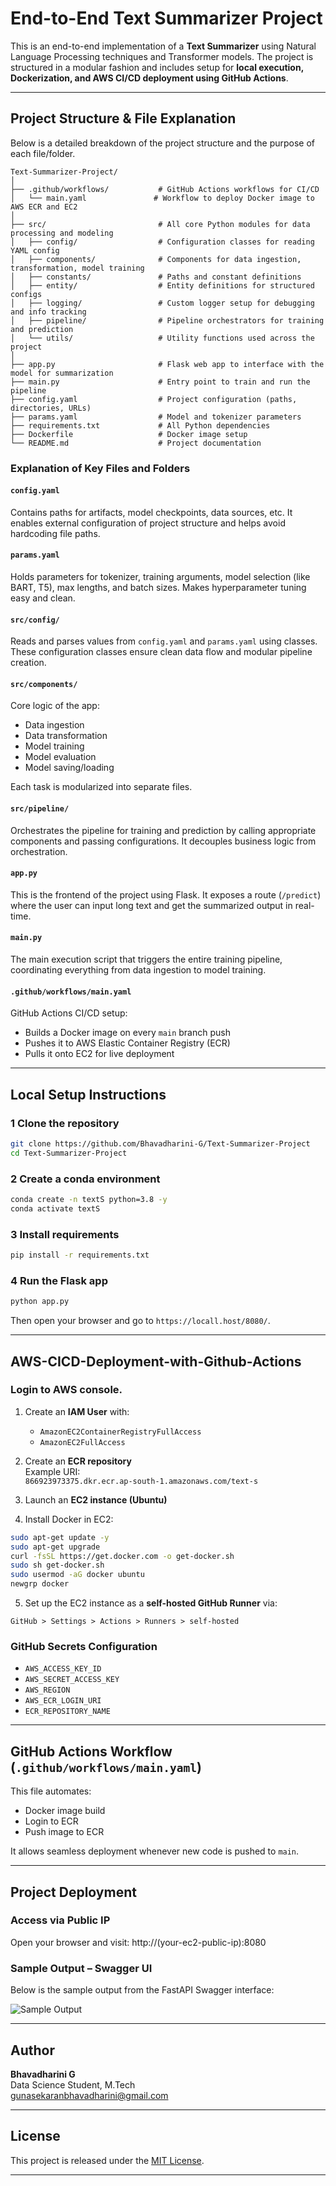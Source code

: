 #  End-to-End Text Summarizer Project

This is an end-to-end implementation of a **Text Summarizer** using Natural Language Processing techniques and Transformer models. The project is structured in a modular fashion and includes setup for **local execution, Dockerization, and AWS CI/CD deployment using GitHub Actions**.

---

##  Project Structure & File Explanation

Below is a detailed breakdown of the project structure and the purpose of each file/folder. 

```
Text-Summarizer-Project/
│
├── .github/workflows/           # GitHub Actions workflows for CI/CD
│   └── main.yaml               # Workflow to deploy Docker image to AWS ECR and EC2
│
├── src/                         # All core Python modules for data processing and modeling
│   ├── config/                  # Configuration classes for reading YAML config
│   ├── components/              # Components for data ingestion, transformation, model training
│   ├── constants/               # Paths and constant definitions
│   ├── entity/                  # Entity definitions for structured configs
│   ├── logging/                 # Custom logger setup for debugging and info tracking
│   ├── pipeline/                # Pipeline orchestrators for training and prediction
│   └── utils/                   # Utility functions used across the project
│
├── app.py                       # Flask web app to interface with the model for summarization
├── main.py                      # Entry point to train and run the pipeline
├── config.yaml                  # Project configuration (paths, directories, URLs)
├── params.yaml                  # Model and tokenizer parameters
├── requirements.txt             # All Python dependencies
├── Dockerfile                   # Docker image setup
└── README.md                    # Project documentation
```

###  Explanation of Key Files and Folders

####  `config.yaml`
Contains paths for artifacts, model checkpoints, data sources, etc. It enables external configuration of project structure and helps avoid hardcoding file paths.

####  `params.yaml`
Holds parameters for tokenizer, training arguments, model selection (like BART, T5), max lengths, and batch sizes. Makes hyperparameter tuning easy and clean.

####  `src/config/`
Reads and parses values from `config.yaml` and `params.yaml` using classes. These configuration classes ensure clean data flow and modular pipeline creation.

#### `src/components/`
Core logic of the app:
- Data ingestion
- Data transformation
- Model training
- Model evaluation
- Model saving/loading

Each task is modularized into separate files.

####  `src/pipeline/`
Orchestrates the pipeline for training and prediction by calling appropriate components and passing configurations. It decouples business logic from orchestration.

####  `app.py`
This is the frontend of the project using Flask. It exposes a route (`/predict`) where the user can input long text and get the summarized output in real-time.

####  `main.py`
The main execution script that triggers the entire training pipeline, coordinating everything from data ingestion to model training.

####  `.github/workflows/main.yaml`
GitHub Actions CI/CD setup:
- Builds a Docker image on every `main` branch push
- Pushes it to AWS Elastic Container Registry (ECR)
- Pulls it onto EC2 for live deployment

---

##  Local Setup Instructions

### 1️ Clone the repository

```bash
git clone https://github.com/Bhavadharini-G/Text-Summarizer-Project
cd Text-Summarizer-Project
```

### 2️ Create a conda environment

```bash
conda create -n textS python=3.8 -y
conda activate textS
```

### 3️ Install requirements

```bash
pip install -r requirements.txt
```

### 4️ Run the Flask app

```bash
python app.py
```

Then open your browser and go to `https://locall.host/8080/`.

---



## AWS-CICD-Deployment-with-Github-Actions

### Login to AWS console.

1. Create an **IAM User** with:
   - `AmazonEC2ContainerRegistryFullAccess`
   - `AmazonEC2FullAccess`

2. Create an **ECR repository**  
   Example URI:  
   `866923973375.dkr.ecr.ap-south-1.amazonaws.com/text-s`

3. Launch an **EC2 instance (Ubuntu)**

4. Install Docker in EC2:

```bash
sudo apt-get update -y
sudo apt-get upgrade
curl -fsSL https://get.docker.com -o get-docker.sh
sudo sh get-docker.sh
sudo usermod -aG docker ubuntu
newgrp docker
```

5. Set up the EC2 instance as a **self-hosted GitHub Runner** via:
```
GitHub > Settings > Actions > Runners > self-hosted 
```

### GitHub Secrets Configuration

- `AWS_ACCESS_KEY_ID`
- `AWS_SECRET_ACCESS_KEY`
- `AWS_REGION`
- `AWS_ECR_LOGIN_URI`
- `ECR_REPOSITORY_NAME`

---

##  GitHub Actions Workflow (`.github/workflows/main.yaml`)

This file automates:
- Docker image build
- Login to ECR
- Push image to ECR

It allows seamless deployment whenever new code is pushed to `main`.

---
## Project Deployment
### Access via Public IP

Open your browser and visit: http://(your-ec2-public-ip):8080

### Sample Output – Swagger UI

Below is the sample output from the FastAPI Swagger interface:

![Sample Output](assets/Sample_output.png)


---

##  Author

**Bhavadharini G**  
Data Science Student, M.Tech  
gunasekaranbhavadharini@gmail.com  

---

##  License

This project is released under the [MIT License](LICENSE).

---
